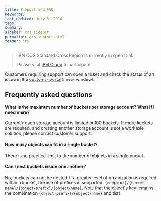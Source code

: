 ```yaml
---
title: Support and FAQ
keywords: 
last_updated: July 3, 2016
tags: 
summary: 
sidebar: crs_sidebar
permalink: crs-support.html
folder: crs
---
```


> IBM COS Standard Cross Region is currently in open trial. 
> 
> Please visit [IBM Cloud](https://www.softlayer.com/Store/orderService/objectStorage) to participate.

Customers requiring support can open a ticket and check the status of an issue in the [customer portal](https://control.softlayer.com/){: new_window}.

## Frequently asked questions

#### What is the maximum number of buckets per storage account?  What if I need more?

Currently each storage account is limited to 100 buckets.  If more buckets are required, and creating another storage account is not a workable solution, please contact customer support.

#### How many objects can fit in a single bucket?

There is no practical limit to the number of objects in a single bucket.

#### Can I nest buckets inside one another?

No, buckets can not be nested.  If a greater level of organization is required within a bucket, the use of prefixes is supported: `{endpoint}/{bucket-name}/{object-prefix}/{object-name}`.  Note that the object's key remains the combination `{object-prefix}/{object-name}` and that
